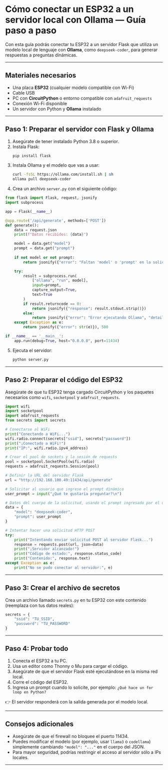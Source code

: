 
# **Cómo conectar un ESP32 a un servidor local con Ollama — Guía paso a paso**

Con esta guía podrás conectar tu ESP32 a un servidor Flask que utiliza un modelo local de lenguaje con **Ollama**, como `deepseek-coder`, para generar respuestas a preguntas dinámicas.

---

## **Materiales necesarios**

* Una placa **ESP32** (cualquier modelo compatible con Wi-Fi)
* Cable USB
* PC con **CircuitPython** o entorno compatible con `adafruit_requests`
* Conexión Wi-Fi disponible
* Un servidor con Python y **Ollama** instalado

---

## **Paso 1: Preparar el servidor con Flask y Ollama**

1. Asegúrate de tener instalado Python 3.8 o superior.
2. Instala Flask:
   ```bash
   pip install flask
   ```
3. Instala Ollama y el modelo que vas a usar:
   ```bash
   curl -fsSL https://ollama.com/install.sh | sh
   ollama pull deepseek-coder
   ```
4. Crea un archivo `server.py` con el siguiente código:

```python
from flask import Flask, request, jsonify
import subprocess

app = Flask(__name__)

@app.route('/api/generate', methods=['POST'])
def generate():
    data = request.json
    print(f"Datos recibidos: {data}")

    model = data.get("model")
    prompt = data.get("prompt")
    
    if not model or not prompt:
        return jsonify({"error": "Faltan 'model' o 'prompt' en la solicitud"}), 400

    try:
        result = subprocess.run(
            ["ollama", "run", model],
            input=prompt,
            capture_output=True,
            text=True
        )
        if result.returncode == 0:
            return jsonify({"response": result.stdout.strip()})
        else:
            return jsonify({"error": "Error ejecutando Ollama", "details": result.stderr}), 500
    except Exception as e:
        return jsonify({"error": str(e)}), 500

if __name__ == '__main__':
    app.run(debug=True, host="0.0.0.0", port=11434)
```

5. Ejecuta el servidor:
   ```bash
   python server.py
   ```

---

## **Paso 2: Preparar el código del ESP32**

Asegúrate de que tu ESP32 tenga cargado CircuitPython y los paquetes necesarios como `wifi`, `socketpool` y `adafruit_requests`.

```python
import wifi
import socketpool
import adafruit_requests
from secrets import secrets

# Conectarse al WiFi
print("Conectando a WiFi...")
wifi.radio.connect(secrets["ssid"], secrets["password"])
print("¡Conectado a WiFi!")
print("IP:", wifi.radio.ipv4_address)

# Crear el pool de sockets y la sesión de requests
pool = socketpool.SocketPool(wifi.radio)
requests = adafruit_requests.Session(pool)

# Definir la URL del servidor Flask
url = "http://192.168.100.49:11434/api/generate"

# Solicitar al usuario que ingrese el prompt dinámico
user_prompt = input("¿Qué te gustaría preguntar?\n")

# Datos del cuerpo de la solicitud, usando el prompt ingresado por el usuario
data = {
    "model": "deepseek-coder",
    "prompt": user_prompt
}

# Intentar hacer una solicitud HTTP POST
try:
    print("Intentando enviar solicitud POST al servidor Flask...")
    response = requests.post(url, json=data)
    print("¡Servidor alcanzado!")
    print("Código de estado:", response.status_code)
    print("Contenido:", response.text)
except Exception as e:
    print("No se pudo conectar al servidor:", e)
```

---

## **Paso 3: Crear el archivo de secretos**

Crea un archivo llamado `secrets.py` en tu ESP32 con este contenido (reemplaza con tus datos reales):

```python
secrets = {
    "ssid": "TU_SSID",
    "password": "TU_PASSWORD"
}
```

---

## **Paso 4: Probar todo**

1. Conecta el ESP32 a tu PC.
2. Usa un editor como Thonny o Mu para cargar el código.
3. Asegúrate de que el servidor Flask esté ejecutándose en la misma red local.
4. Corre el código del ESP32.
5. Ingresa un prompt cuando lo solicite, por ejemplo: `¿Qué hace un for loop en Python?`

👉 El servidor responderá con la salida generada por el modelo local.

---

## **Consejos adicionales**

* Asegúrate de que el firewall no bloquee el puerto 11434.
* Puedes modificar el modelo (por ejemplo, usar `llama3` o `codellama`) simplemente cambiando `"model": "..."` en el cuerpo del JSON.
* Para mayor seguridad, podrías restringir el acceso al servidor sólo a IPs locales.

---
